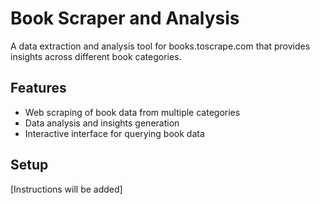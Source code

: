 # Book Scraper and Analysis

A data extraction and analysis tool for books.toscrape.com that provides insights across different book categories.

## Features
- Web scraping of book data from multiple categories
- Data analysis and insights generation
- Interactive interface for querying book data

## Setup
[Instructions will be added]